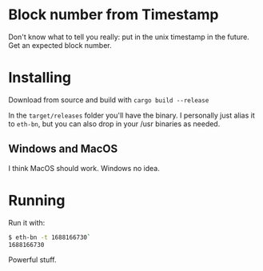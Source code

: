 # Block number from Timestamp

Don't know what to tell you really: put in the unix timestamp in the future. Get an expected block number.

# Installing

Download from source and build with `cargo build --release`

In the `target/releases` folder you'll have the binary. I personally just alias it to `eth-bn`, but you can also drop in your /usr binaries as needed. 

## Windows and MacOS

I think MacOS should work. Windows no idea. 

# Running

Run it with:

```sh
$ eth-bn -t 1688166730`
1688166730
```

Powerful stuff.

